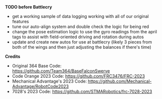 **TODO before Battlecry**
- get a working sample of data logging working with all of our original features
- tune our auto-align system and double check the logic for being red
- change the pose estimation logic to use the gyro readings from the april tags to assist with field-oriented driving and rotation during autos
- update and create new autos for use at battlecry (likely 3 pieces from both of the wings and then just adjusting the balances if there's time)

**Credits**
- Original 364 Base Code: https://github.com/Team364/BaseFalconSwerve
- Code Orange 2023 Code: https://github.com/FRC3476/FRC-2023
- Mechanical Advantage's 2023 Code: https://github.com/Mechanical-Advantage/RobotCode2023
- 7028's 2023 Code: https://github.com/STMARobotics/frc-7028-2023
